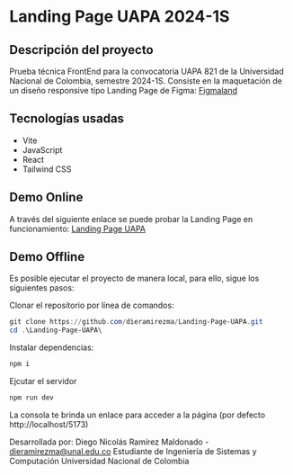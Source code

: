 # Landing Page UAPA 2024-1S

## Descripción del proyecto
Prueba técnica FrontEnd para la convocatoria UAPA 821 de la Universidad Nacional de Colombia,  semestre 2024-1S. Consiste en la maquetación de un diseño responsive tipo Landing Page de Figma: [Figmaland](https://www.figma.com/file/D0hmUzaJ3OcEdKtcUvVm1M/Figmaland--Business-Landing-page-(Community)?node-id=65%3A0)

## Tecnologías usadas
- Vite 
- JavaScript
- React
- Tailwind CSS

## Demo Online
A través del siguiente enlace se puede probar la Landing Page en funcionamiento: [Landing Page UAPA](https://landing-page-uapa-lilac.vercel.app/)

## Demo Offline
Es posible ejecutar el proyecto de manera local, para ello, sigue los siguientes pasos:

Clonar el repositorio por línea de comandos:
```powershell
git clone https://github.com/dieramirezma/Landing-Page-UAPA.git 
cd .\Landing-Page-UAPA\
```

Instalar dependencias:
```powershell
npm i
```

Ejcutar el servidor
```powershell
npm run dev
```
La consola te brinda un enlace para acceder a la página (por defecto http://localhost/5173)


Desarrollada por:
Diego Nicolás Ramírez Maldonado - dieramirezma@unal.edu.co
Estudiante de Ingeniería de Sistemas y Computación
Universidad Nacional de Colombia
